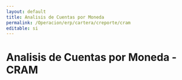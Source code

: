 ```yaml
---
layout: default
title: Analisis de Cuentas por Moneda
permalink: /Operacion/erp/cartera/creporte/cram
editable: si
---
```

 
# Analisis de Cuentas por Moneda - CRAM  

